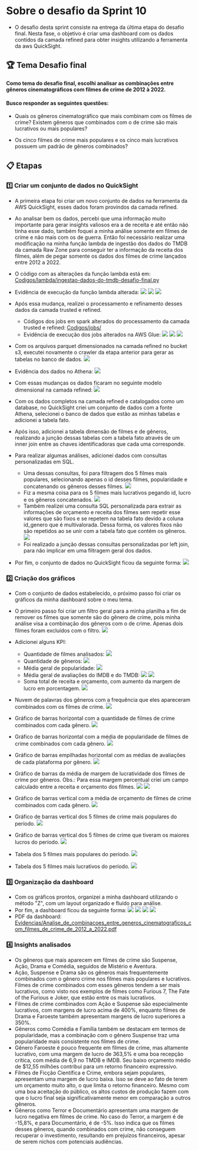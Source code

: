# Sobre o desafio da Sprint 10
- O desafio desta sprint consiste na entrega da última etapa do desafio final. Nesta fase, o objetivo é criar uma dashboard com os dados contidos da camada refined para obter insights utilizando a ferramenta da aws QuickSight.
    
## 🏆 Tema Desafio final
#### Como tema do desafio final, escolhi analisar as combinações entre gêneros cinematográficos com filmes de crime de 2012 à 2022.

#### Busco responder as seguintes questões:

- Quais os gêneros cinematográfico que mais combinam com os filmes de crime?  Existem gêneros que combinados com o de crime são mais lucrativos ou mais populares?

- Os cinco filmes de crime mais populares e os cinco mais lucrativos possuem um padrão de gêneros combinados?
    
## 📋 Etapas

### 1️⃣ Criar um conjunto de dados no QuickSight

- A primeira etapa foi criar um novo conjunto de dados na ferramenta da AWS QuickSight, esses dados foram provindos da camada refined. 
- Ao analisar bem os dados, percebi que uma informação muito importante para gerar insights valiosos era a de receita e até então não tinha esse dado, também foquei a minha análise somente em filmes de crime e não mais com os de guerra. Então foi necessário realizar uma modificação na minha função lambda de ingestão dos dados do TMDB da camada Raw Zone para conseguir ter a informação da receita dos filmes, além de pegar somente os dados dos filmes de crime lançados entre 2012 a 2022. 
- O código com as alterações da função lambda está em: [Codigos/lambda/ingestao-dados-do-tmdb-desafio-final.py](Codigos/lambda/ingestao-dados-do-tmdb-desafio-final.py)
- Evidência de execução da função lambda alterada: 
  ![](Evidencias/print_evidencia_funcao_lambda_executada.png)
  ![](Evidencias/print_evidencia_de_execucao_funcao_lambda_dados_tmdb_no_bucket.png)
  ![](Evidencias/print_evidencia_funcao_lambda_json.png)
- Após essa mudança, realizei o processamento e refinamento desses dados da camada trusted e refined.
  - Códigos dos jobs em spark alterados do processamento da camada trusted e refined: [Codigos/jobs/](Codigos/jobs/)
  - Evidência de execução dos jobs alterados na AWS Glue:
    ![](Evidencias/print_evidencia_de_execucao_job_tmdb_processamento_trusted.png)
    ![](Evidencias/print_evidencia_de_execucao_job_csv_processamento_trusted.png)
    ![](Evidencias/print_evidencia_de_execucao_job_processamento_refined.png)
- Com os arquivos parquet dimensionados na camada refined no bucket s3, executei novamente o crawler da etapa anterior para gerar as tabelas no banco de dados.
  ![](Evidencias/print_evidencia_crawler_executado_com_sucesso.png)
- Evidência dos dados no Athena:
  ![](Evidencias/print_evidencia_database_com_dados_dimensionais_no_athena.png)
- Com essas mudanças os dados ficaram no seguinte modelo dimensional na camada refined:
![](Evidencias/modelo_dimensional.png)

- Com os dados completos na camada refined e catalogados como um database, no QuickSight criei um conjunto de dados com a fonte Athena, selecionei o banco de dados que estão as minhas tabelas e adicionei a tabela fato.
- Após isso, adicionei a tabela dimensão de filmes e de gêneros, realizando a junção dessas tabelas com a tabela fato através de um inner join entre as chaves identificadoras que cada uma corresponde.
- Para realizar algumas análises, adicionei dados com consultas personalizadas em SQL. 
  - Uma dessas consultas, foi para filtragem dos 5 filmes mais populares, selecionando apenas o id desses filmes, popularidade e concatenando os gêneros desses filmes.
  ![](Evidencias/print_conjunto_de_dados_consulta_personalizada_top5_filmes_populares.png)
  -  Fiz a mesma coisa para os 5 filmes mais lucrativos pegando id, lucro e os gêneros concatenados.
    ![](Evidencias/print_conjunto_de_dados_consulta_personalizada_top5_filmes_lucrativos.png)
  - Também realizei uma consulta SQL personalizada para extrair as informações de orçamento e receita dos filmes sem repetir esse valores que são fixos e se repetem na tabela fato devido a coluna id_genero que é multivalorada. Dessa forma, os valores fixos não são repetidos ao se unir com a tabela fato que contém os gêneros.
    ![](Evidencias/print_conjunto_de_dados_consulta_personalizada_top5_filmes_orcamento_receita_fixo.png)
  - Foi realizado a junção dessas consultas personalizadas por left join, para não implicar em uma filtragem geral dos dados.

- Por fim, o conjunto de dados no QuickSight ficou da seguinte forma:
![](Evidencias/print_conjunto_de_dados_quicksight.png)

### 2️⃣ Criação dos gráficos
- Com o conjunto de dados estabelecido, o próximo passo foi criar os gráficos da minha dashboard sobre o meu tema.
- O primeiro passo foi criar um filtro geral para a minha planilha a fim de remover os filmes que somente são do gênero de crime, pois minha análise visa a combinação dos gêneros com o de crime. Apenas dois filmes foram excluídos com o filtro.
![](Evidencias/print_quicksight_filtro_geral.png) 

- Adicionei alguns KPI: 
   - Quantidade de filmes analisados:
  ![](Evidencias/print_quicksight_KPI_qtd_filmes.png)
    - Quantidade de gêneros:
  ![](Evidencias/print_quicksight_KPI_qtd_genero.png)
    - Média geral de popularidade:
    ![](Evidencias/print_quicksight_KPI_media_popularidade.png)
    - Média geral de avaliações do IMDB e do TMDB:
    ![](Evidencias/print_quicksight_media_de_avaliacao_IMDB.png)
    ![](Evidencias/print_quicksight_media_de_avaliacao_TMDB.png)
    - Soma total de receita e orçamento, com aumento da margem de lucro em porcentagem.
    ![](Evidencias/print_quicksight_KPI_total_receita_e_orcamento.png)
- Nuvem de palavras dos gêneros com a frequência que eles apareceram combinados com os filmes de crime.
  ![](Evidencias/print_quicksight_nuvem_de_palavras_genero.png)
- Gráfico de barras horizontal com a quantidade de filmes de crime combinados com cada gênero. 
  ![](Evidencias/print_quicksight_grafico_barras_quantidade_filmes_crime_com_generos.png)
- Gráfico de barras horizontal com a média de popularidade de filmes de crime combinados com cada gênero.
    ![](Evidencias/print_quicksight_grafico_barras_horizontal_popularidade_media_por_genero.png)
- Gráfico de barras empilhadas horizontal com as médias de avaliações de cada plataforma por gênero.
  ![](Evidencias/print_quicksight_grafico_barras_empilhadas_media_de_avaliacoes_por_genero.png)
- Gráfico de barras da média de margem de lucratividade dos filmes de crime por gêneros. Obs.: Para essa margem percentual criei um campo calculado entre a receita e orçamento dos filmes.
  ![](Evidencias/print_quicksight_campo_calculado_margem_percentual_de_lucro.png)
  ![](Evidencias/print_quicksight_media_percentual_de_lucratividade_por_genero.png)
- Gráfico de barras vertical com a média de orçamento de filmes de crime combinados com cada gênero.
  ![](Evidencias/print_quicksight_grafico_barras_vertical_media_orcamento_por_genero.png)
- Gráfico de barras vertical dos 5 filmes de crime mais populares do período.
  ![](Evidencias/print_quicksight_grafico_horizontal_5_filmes_crime_mais_populares.png)
- Gráfico de barras vertical dos 5 filmes de crime que tiveram os maiores lucros do período.
  ![](Evidencias/print_quicksight_grafico_barras_horizontal_5_filmes_mais_lucrativos.png)
- Tabela dos 5 filmes mais populares do período.
  ![](Evidencias/print_quicksight_tabela_5_filmes_mais_populares.png)
- Tabela dos 5 filmes mais lucrativos do período.
  ![](Evidencias/print_quicksight_tabela_5_filmes_mais_lucrativo.png)


### 3️⃣ Organização da dashboard

- Com os gráficos prontos, organizei a minha dashboard utilizando o método "Z", com um layout organizado e fluído para análise.
- Por fim, a dashboard ficou da seguinte forma:
  ![](Evidencias/dashboard_parte1.png)
  ![](Evidencias/dashboard_parte2.png)
  ![](Evidencias/dashboard_parte3.png)
  ![](Evidencias/dashboard_parte4.png)
 - PDF da dashboard: [Evidencias/Analise_de_combinacoes_entre_generos_cinematograficos_com_filmes_de_crime_de_2012_a_2022.pdf](Evidencias/Analise_de_combinacoes_entre_generos_cinematograficos_com_filmes_de_crime_de_2012_a_2022.pdf)
### 4️⃣ Insights analisados

- Os gêneros que mais aparecem em filmes de crime são Suspense, Ação, Drama e Comédia, seguidos de Mistério e Aventura​.
- Ação, Suspense e Drama são os gêneros mais frequentemente combinados com o gênero crime nos filmes mais populares e lucrativos. Filmes de crime combinados com esses gêneros tendem a ser mais lucrativos, como visto nos exemplos de filmes como Furious 7, The Fate of the Furious e Joker, que estão entre os mais lucrativos.
- Filmes de crime combinados com Ação e Suspense são especialmente lucrativos, com margens de lucro acima de 400%, enquanto filmes de Drama e Faroeste também apresentam margens de lucro superiores a 350%.
- Gêneros como Comédia e Família também se destacam em termos de popularidade, mas a combinação com o gênero Suspense traz uma popularidade mais consistente nos filmes de crime.
- Gênero Faroeste é pouco frequente em filmes de crime, mas altamente lucrativo, com uma margem de lucro de 363,5% e uma boa recepção crítica, com média de 6,9 no TMDB e IMDB. Seu baixo orçamento médio de $12,55 milhões contribui para um retorno financeiro expressivo.
- Filmes de Ficção Científica e Crime, embora sejam populares, apresentam uma margem de lucro baixa. Isso se deve ao fato de terem um orçamento muito alto, o que limita o retorno financeiro. Mesmo com uma boa aceitação do público, os altos custos de produção fazem com que o lucro final seja significativamente menor em comparação a outros gêneros.
- Gêneros como Terror e Documentário apresentam uma margem de lucro negativa em filmes de crime. No caso do Terror, a margem é de -15,8%, e para Documentário, é de -5%. Isso indica que os filmes desses gêneros, quando combinados com crime, não conseguem recuperar o investimento, resultando em prejuízos financeiros, apesar de serem nichos com potenciais audiências.
